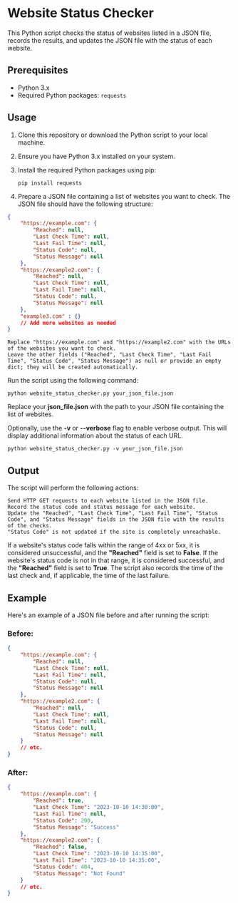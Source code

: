 # Website Status Checker

This Python script checks the status of websites listed in a JSON file, records the results, and updates the JSON file with the status of each website.

## Prerequisites

- Python 3.x
- Required Python packages: `requests`

## Usage

1. Clone this repository or download the Python script to your local machine.
2. Ensure you have Python 3.x installed on your system.
3. Install the required Python packages using pip:

    `pip install requests`


4. Prepare a JSON file containing a list of websites you want to check. The JSON file should have the following structure:

```json
{
    "https://example.com": {
        "Reached": null,
        "Last Check Time": null,
        "Last Fail Time": null,
        "Status Code": null,
        "Status Message": null
    },
    "https://example2.com": {
        "Reached": null,
        "Last Check Time": null,
        "Last Fail Time": null,
        "Status Code": null,
        "Status Message": null
    },
    "example3.com" : {}
    // Add more websites as needed
}
```
    Replace "https://example.com" and "https://example2.com" with the URLs of the websites you want to check.
    Leave the other fields ("Reached", "Last Check Time", "Last Fail Time", "Status Code", "Status Message") as null or provide an empty dict; they will be created automatically.

Run the script using the following command:

    python website_status_checker.py your_json_file.json

Replace your __json_file.json__ with the path to your JSON file containing the list of websites.

Optionally, use the __-v__ or __--verbose__ flag to enable verbose output. This will display additional information about the status of each URL.

    python website_status_checker.py -v your_json_file.json

## Output

The script will perform the following actions:

    Send HTTP GET requests to each website listed in the JSON file.
    Record the status code and status message for each website.
    Update the "Reached", "Last Check Time", "Last Fail Time", "Status Code", and "Status Message" fields in the JSON file with the results of the checks.
    "Status Code" is not updated if the site is completely unreachable.

If a website's status code falls within the range of 4xx or 5xx, it is considered unsuccessful, and the __"Reached"__ field is set to __False__. If the website's status code is not in that range, it is considered successful, and the __"Reached"__ field is set to __True__. The script also records the time of the last check and, if applicable, the time of the last failure.
## Example

Here's an example of a JSON file before and after running the script:

### Before:


```json
{
    "https://example.com": {
        "Reached": null,
        "Last Check Time": null,
        "Last Fail Time": null,
        "Status Code": null,
        "Status Message": null
    },
    "https://example2.com": {
        "Reached": null,
        "Last Check Time": null,
        "Last Fail Time": null,
        "Status Code": null,
        "Status Message": null
    }
    // etc.
}
```
### After:

```json
{
    "https://example.com": {
        "Reached": true,
        "Last Check Time": "2023-10-10 14:30:00",
        "Last Fail Time": null,
        "Status Code": 200,
        "Status Message": "Success"
    },
    "https://example2.com": {
        "Reached": false,
        "Last Check Time": "2023-10-10 14:35:00",
        "Last Fail Time": "2023-10-10 14:35:00",
        "Status Code": 404,
        "Status Message": "Not Found"
    }
    // etc.
}
```